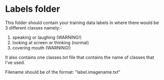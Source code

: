 # Labels folder

This folder should contain your training data labels in where there would be 3 different classes namely:-
1. speaking or laughing (WARNING!)
2. looking at screen or thinking (normal)
3. covering mouth (WARNING!)

It also contains one classes.txt file that contains the name of classes that I've used.

Filename should be of the format: "label.imagename.txt"
